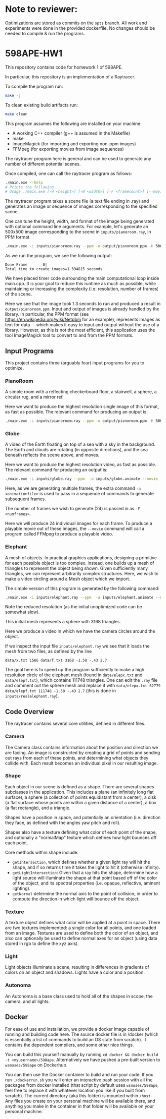 # Note to reviewer:
Optimizations are stored as commits on the `opts` branch. All work and experiments were done in the provided dockerfile. No changes should be needed to compile & run the programs.

# 598APE-HW1

This repository contains code for homework 1 of 598APE.

In particular, this repository is an implementation of a Raytracer.

To compile the program run:
```bash
make -j
```

To clean existing build artifacts run:
```bash
make clean
```

This program assumes the following are installed on your machine:
* A working C++ compiler (g++ is assumed in the Makefile)
* make
* ImageMagick (for importing and exporting non-ppm images)
* FFMpeg (for exporting movies from image sequences)

The raytracer program here is general and can be used to generate any number of different potential scenes.

Once compiled, one can call the raytracer program as follows:
```bash
./main.exe --help
# Prints the following
# Usage ./main.exe [-H <height>] [-W <width>] [-F <framecount>] [--movie] [--no-movie] [--png] [--ppm] [--help] [-o <outfile>] [-i <infile>] [-a <animationfile>]
```

The raytracer program takes a scene file (a text file ending in .ray) and generates an image or sequence of images corresponding to the specified scene.

One can tune the height, width, and format of the image being generated with optional command line arguments. For example, let's generate an 500x500 image corresponding to the scene in `inputs/pianoroom.ray`, in PPM format.

```bash
./main.exe -i inputs/pianoroom.ray --ppm -o output/pianoroom.ppm -H 500 -W 500
```

As we run the program, we see the following output:
```
Done Frame       0|
Total time to create images=1.334815 seconds
```

We have placed timer code surrounding the main computational loop inside main.cpp. It is your goal to reduce this runtime as much as possible, while maintaining or increasing the complexity (i.e. resolution, number of frames) of the scene.

Here we see that the image took 1.3 seconds to run and produced a result in `output/pianoroom.ppm`. Input and output of images is already handled by the library. In particular, the PPM format (see https://en.wikipedia.org/wiki/Netpbm for an example), represents images as text for data -- which makes it easy to input and output without the use of a library. However, as this is not the most efficient, this application uses the tool ImageMagick tool to convert to and from the PPM formats.

## Input Programs
This project contains three (arguably four) input programs for you to optimize.

### PianoRoom

A simple room with a reflecting checkerboard floor, a stairwell, a sphere, a circular rug, and a mirror ref.

Here we want to produce the highest resolution single image of this format, as fast as possible. The relevant command for producing an output is:

```bash
./main.exe -i inputs/pianoroom.ray --ppm -o output/pianoroom.ppm -H 500 -W 500
```

### Globe

A video of the Earth floating on top of a sea with a sky in the background. The Earth and clouds are rotating (in opposite directions), and the sea beneath reflects the scene above, and moves.

Here we want to produce the highest resolution video, as fast as possible. The relevant command for producing an output is:

```bash
./main.exe -i inputs/globe.ray --ppm  -a inputs/globe.animate --movie -F 24 
```

Here, as we are generating multiple frames, the extra command `-a <animationfile>` is used to pass in a sequence of commands to generate subsequent frames.

The number of frames we wish to generate (24) is passed in as `-F <numframes>`.

Here we will produce 24 individual images for each frame. To produce a playable movie out of these images, the `--movie` command will call a program called FFMpeg to produce a playable video.

### Elephant

A mesh of objects. In practical graphics applications, designing a primitive for each possible object is too complex. Instead, one builds up a mesh of triangles to represent the object being shown. Given sufficiently many triangles, we can represent arbitrarily complex structures. Here, we wish to make a video circling around a Mesh object which we import.

The simple version of this program is generated by the following command:
```bash
./main.exe -i inputs/elephant.ray --ppm  -a inputs/elephant.animate --movie -F 24 -W 100 -H 100 -o output/sphere.mp4 
```

Note the reduced resolution (as the initial unoptimized code can be somewhat slow).

This initial mesh represents a sphere with 3168 triangles.

Here we produce a video in which we have the camera circles around the object.

If we inspect the input file `inputs/elephant.ray` we see that it loads the mesh from two files, as defined by the line
```
data/x.txt 1586 data/f.txt 3168 -1.58 -.43 2.7
```

The goal here is to speed up the program sufficiently to make a high resolution circle of the elephant mesh (found in `data/elepx.txt` and `data/elepf.txt`), which contains 111748 triangles. One can edit the `.ray` file and comment out the sphere mesh and replace it with `data/elepx.txt 62779 data/elepf.txt 111748 -1.58 -.43 2.7` (this is done in `inputs/realelephant.ray`).

## Code Overview

The raytracer contains several core utilities, defined in different files.

### Camera

The Camera class contains information about the position and direction we are facing. An image is constructed by creating a grid of points and sending out rays from each of these points, and determining what objects they collide with. Each result becomes an individual pixel in our resulting image.

### Shape

Each object in our scene is defined as a shape. There are several shapes subclasses in the application. This includes a plane (an infinitely long flat surface), a sphere (a collection of points equidistant from a center), a disk (a flat surface whose points are within a given distance of a center), a box (a flat rectangle), and a triangle.

Shapes have a position in space, and potentially an orientation (i.e. direction they face, as defined with the angles yaw pitch and roll).

Shapes also have a texture defining what color of each point of the shape, and optionally a "normalMap" texture which defines how light bounces off each point.

Core methods within shape include:
* `getIntersection`, which defines whether a given light ray will hit the shape, and if so returns time it takes the light to hit it (otherwise infinity).
* `getLightIntersection`: Given that a ray hits the shape, determine how a light source will illuminate the shape at that point based off of the color of the object, and its spectral properties (i.e. opaque, reflective, aminent lighting).
* `getNormal` determine the normal axis to the point of collision, in order to compute the direction in which light will bounce off the object.

### Texture

A texture object defines what color will be applied at a point in space. There are two textures implemented: a single color for all points, and one loaded from an image. Textures are used to define both the color of an object, and also can optionally be used to define normal axes for an object (using data stored in rgb to define the xyz axis).

### Light

Light objects illuminate a scene, resulting in differences in gradients of colors on an object and shadows. Lights have a color and a position.

### Autonoma

An Autonoma is a base class used to hold all of the shapes in scope, the camera, and all lights.


## Docker

For ease of use and installation, we provide a docker image capable of running and building code here. The source docker file is in /docker (which is essentially a list of commands to build an OS state from scratch). It contains the dependent compilers, and some other nice things.

You can build this yourself manually by running `cd docker && docker build -t <myusername>/598ape`. Alternatively we have pushed a pre-built version to `wsmoses/598ape` on Dockerhub.

You can then use the Docker container to build and run your code. If you run `./dockerrun.sh` you will enter an interactive bash session with all the packages from docker installed (that script by default uses `wsmoses/598ape`, feel free to replace it with whatever location you like if you built from scratch). The current directory (aka this folder) is mounted within `/host`. Any files you create on your personal machine will be available there, and anything you make in the container in that folder will be available on your personal machine.
